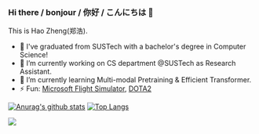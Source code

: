 ### Hi there / bonjour / 你好 / こんにちは 👋

This is Hao Zheng(郑浩).

- 🏫 I've graduated from SUSTech with a bachelor's degree in Computer Science!
- 🔭 I’m currently working on CS department @SUSTech as Research Assistant. 
- 🌱 I’m currently learning Multi-modal Pretraining & Efficient Transformer.
- ⚡ Fun: [Microsoft Flight Simulator](https://www.xbox.com/en-US/games/microsoft-flight-simulator), [DOTA2](www.dota2.com)

[![Anurag's github stats](https://github-readme-stats.vercel.app/api?username=zh-plus&show_icons=true&theme=vue&hide=issues)](https://github.com/anuraghazra/github-readme-stats)
[![Top Langs](https://github-readme-stats.vercel.app/api/top-langs/?username=zh-plus&layout=compact)](https://github.com/anuraghazra/github-readme-stats)

![](https://komarev.com/ghpvc/?username=zh-plus&color=green)
